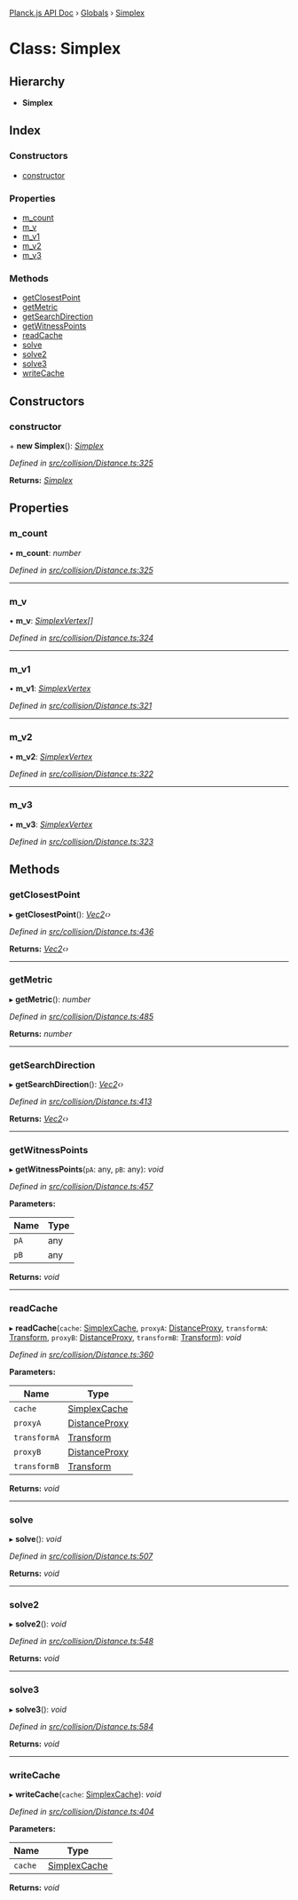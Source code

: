 [Planck.js API Doc](../README.md) › [Globals](../globals.md) › [Simplex](simplex.md)

# Class: Simplex

## Hierarchy

* **Simplex**

## Index

### Constructors

* [constructor](simplex.md#constructor)

### Properties

* [m_count](simplex.md#m_count)
* [m_v](simplex.md#m_v)
* [m_v1](simplex.md#m_v1)
* [m_v2](simplex.md#m_v2)
* [m_v3](simplex.md#m_v3)

### Methods

* [getClosestPoint](simplex.md#getclosestpoint)
* [getMetric](simplex.md#getmetric)
* [getSearchDirection](simplex.md#getsearchdirection)
* [getWitnessPoints](simplex.md#getwitnesspoints)
* [readCache](simplex.md#readcache)
* [solve](simplex.md#solve)
* [solve2](simplex.md#solve2)
* [solve3](simplex.md#solve3)
* [writeCache](simplex.md#writecache)

## Constructors

###  constructor

\+ **new Simplex**(): *[Simplex](simplex.md)*

*Defined in [src/collision/Distance.ts:325](https://github.com/shakiba/planck.js/blob/1523746/src/collision/Distance.ts#L325)*

**Returns:** *[Simplex](simplex.md)*

## Properties

###  m_count

• **m_count**: *number*

*Defined in [src/collision/Distance.ts:325](https://github.com/shakiba/planck.js/blob/1523746/src/collision/Distance.ts#L325)*

___

###  m_v

• **m_v**: *[SimplexVertex](simplexvertex.md)[]*

*Defined in [src/collision/Distance.ts:324](https://github.com/shakiba/planck.js/blob/1523746/src/collision/Distance.ts#L324)*

___

###  m_v1

• **m_v1**: *[SimplexVertex](simplexvertex.md)*

*Defined in [src/collision/Distance.ts:321](https://github.com/shakiba/planck.js/blob/1523746/src/collision/Distance.ts#L321)*

___

###  m_v2

• **m_v2**: *[SimplexVertex](simplexvertex.md)*

*Defined in [src/collision/Distance.ts:322](https://github.com/shakiba/planck.js/blob/1523746/src/collision/Distance.ts#L322)*

___

###  m_v3

• **m_v3**: *[SimplexVertex](simplexvertex.md)*

*Defined in [src/collision/Distance.ts:323](https://github.com/shakiba/planck.js/blob/1523746/src/collision/Distance.ts#L323)*

## Methods

###  getClosestPoint

▸ **getClosestPoint**(): *[Vec2](vec2.md)‹›*

*Defined in [src/collision/Distance.ts:436](https://github.com/shakiba/planck.js/blob/1523746/src/collision/Distance.ts#L436)*

**Returns:** *[Vec2](vec2.md)‹›*

___

###  getMetric

▸ **getMetric**(): *number*

*Defined in [src/collision/Distance.ts:485](https://github.com/shakiba/planck.js/blob/1523746/src/collision/Distance.ts#L485)*

**Returns:** *number*

___

###  getSearchDirection

▸ **getSearchDirection**(): *[Vec2](vec2.md)‹›*

*Defined in [src/collision/Distance.ts:413](https://github.com/shakiba/planck.js/blob/1523746/src/collision/Distance.ts#L413)*

**Returns:** *[Vec2](vec2.md)‹›*

___

###  getWitnessPoints

▸ **getWitnessPoints**(`pA`: any, `pB`: any): *void*

*Defined in [src/collision/Distance.ts:457](https://github.com/shakiba/planck.js/blob/1523746/src/collision/Distance.ts#L457)*

**Parameters:**

Name | Type |
------ | ------ |
`pA` | any |
`pB` | any |

**Returns:** *void*

___

###  readCache

▸ **readCache**(`cache`: [SimplexCache](simplexcache.md), `proxyA`: [DistanceProxy](distanceproxy.md), `transformA`: [Transform](transform.md), `proxyB`: [DistanceProxy](distanceproxy.md), `transformB`: [Transform](transform.md)): *void*

*Defined in [src/collision/Distance.ts:360](https://github.com/shakiba/planck.js/blob/1523746/src/collision/Distance.ts#L360)*

**Parameters:**

Name | Type |
------ | ------ |
`cache` | [SimplexCache](simplexcache.md) |
`proxyA` | [DistanceProxy](distanceproxy.md) |
`transformA` | [Transform](transform.md) |
`proxyB` | [DistanceProxy](distanceproxy.md) |
`transformB` | [Transform](transform.md) |

**Returns:** *void*

___

###  solve

▸ **solve**(): *void*

*Defined in [src/collision/Distance.ts:507](https://github.com/shakiba/planck.js/blob/1523746/src/collision/Distance.ts#L507)*

**Returns:** *void*

___

###  solve2

▸ **solve2**(): *void*

*Defined in [src/collision/Distance.ts:548](https://github.com/shakiba/planck.js/blob/1523746/src/collision/Distance.ts#L548)*

**Returns:** *void*

___

###  solve3

▸ **solve3**(): *void*

*Defined in [src/collision/Distance.ts:584](https://github.com/shakiba/planck.js/blob/1523746/src/collision/Distance.ts#L584)*

**Returns:** *void*

___

###  writeCache

▸ **writeCache**(`cache`: [SimplexCache](simplexcache.md)): *void*

*Defined in [src/collision/Distance.ts:404](https://github.com/shakiba/planck.js/blob/1523746/src/collision/Distance.ts#L404)*

**Parameters:**

Name | Type |
------ | ------ |
`cache` | [SimplexCache](simplexcache.md) |

**Returns:** *void*
